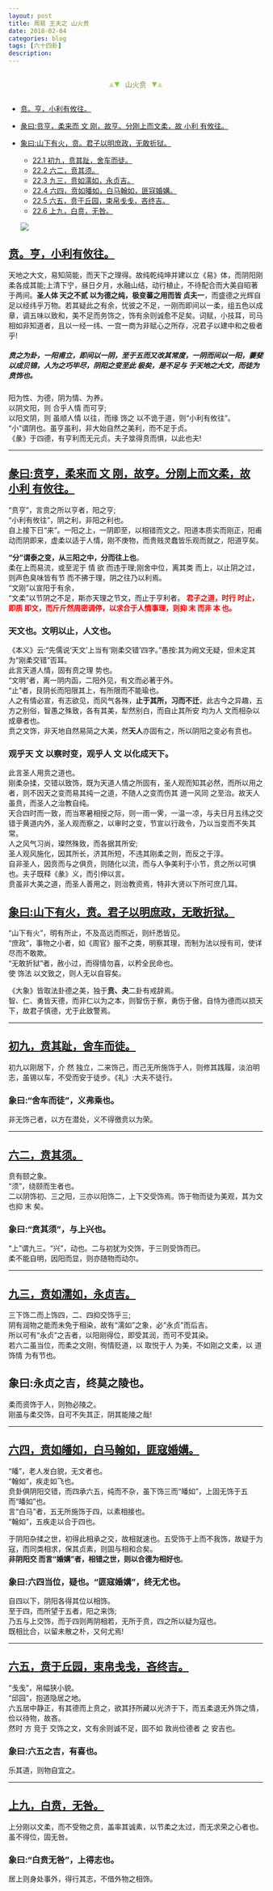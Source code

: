 ```yaml
---
layout: post
title: 周易 王夫之 山火贲
date: 2018-02-04
categories: blog
tags: [六十四卦]
description: 
---
```


<span id = "jump"></span>


<section style="margin: 0px auto; text-align: center;">
    <section class="xhr" style="width: 0px; height: 0px; border-left: 5px solid transparent; border-right: 5px solid transparent; border-bottom: 10px solid rgb(135, 201, 67); display: inline-block; opacity: 0.5; border-top-color: rgb(135, 201, 67);"></section>
    <section class="xhr" style="width: 0px; height: 0px; border-left: 5px solid transparent; border-right: 5px solid transparent; border-top: 10px solid rgb(135, 201, 67); display: inline-block; margin-left: -3px; border-bottom-color: rgb(135, 201, 67);"></section>
    <section style="
margin-left: 0.5em;
display: inline-block;">
        <p>
            <span style="color: rgb(118, 146, 60);">山火贲</span>
        </p>
    </section>
    <section class="xhr" style="margin-left: 0.5em; width: 0px; height: 0px; border-left: 5px solid transparent; border-right: 5px solid transparent; border-top: 10px solid rgb(135, 201, 67); display: inline-block; border-bottom-color: rgb(135, 201, 67);"></section>
    <section class="xhr" style="width: 0px; height: 0px; border-left: 5px solid transparent; border-right: 5px solid transparent; border-bottom: 10px solid rgb(135, 201, 67); display: inline-block; opacity: 0.5; margin-left: -3px; border-top-color: rgb(135, 201, 67);"></section>
</section>

- [贲。亨，小利有攸往。](#jump贲。亨)
- [彖曰:贲亨，柔来而 文 刚，故亨。分刚上而文柔，故 小利 有攸往。](#jump贲亨)
- [象曰:山下有火，贲。君子以明庶政，无敢折狱。](#jump山下有火)
  - [22.1 初九，贲其趾，舍车而徒。](#jump贲其趾)
  - [22.2 六二，贲其须。](#jump贲其须)
  - [22.3 九三，贲如濡如，永贞吉。](#jump贲如濡如)
  - [22.4 六四，贲如皤如，白马翰如，匪寇婚媾。](#jump贲如皤如)
  - [22.5 六五，贲于丘园，束帛戋戋，吝终吉。](#jump贲于丘园)
  - [22.6 上九，白贲，无咎。](#jump白贲)
  
  ![](http://www.guoyi360.com/uploads/allimg/130501/1-1305011056215X.jpg)


<span id = "jump贲。亨"></span>
## [贲。亨，小利有攸往。](#jump)
天地之大文，易知简能，而天下之理得。故纯乾纯坤并建以立《易》体，而阴阳刚柔各成其能;上清下宁，昼日夕月，水融山结，动行植止，不待配合而大美自昭著于两间。**圣人体 天之不贰 以为德之纯，极变蕃之用而皆 贞夫一**，而盛德之光辉自足以经纬乎万物。若其疑此之有余，忧彼之不足，一刚而即间以一柔，组五色以成章，调五味以致和，美不足而务饰之，饰有余则诚愈不足矣。词赋，小技耳，司马相如非知道者，且以一经一纬、一宫一商为非赋心之所存，况君子以建中和之极者乎!


##### 贲之为卦，一阳甫立，即间以一阴，至于五而又改其常度，一阴而间以一阳，萋斐以成贝锦，人为之巧毕尽，阴阳之变至此 极矣，是不足与 于天地之大文，而徒为贲饰也。


阳为性、为德，阴为情、为养。<br>
以阴文阳，则 合乎人情 而可亨;<br>
以阳文阴，则 虽顺人情 以往，而缘 饰之 以不诡于道，则“小利有攸往”。<br>
“小”谓阴也。虽亨虽利，非大始自然之美利，而不足于贞。<br>
《彖》于四德，有亨利而无元贞。夫子筮得贲而惧，以此也夫!

----

<span id = "jump贲亨"></span>
## [彖曰:贲亨，柔来而 文 刚，故亨。分刚上而文柔，故 小利 有攸往。](#jump)
“贲亨”，言贲之所以亨者，阳之亨;<br>
“小利有攸往”，阴之利，非阳之利也。<br>
自上接下日“来”。一阳之上，一阴即至，以相错而文之。阳道本质实而刚正，阳甫动而阴即来，虚柔以适于人情，刚不庚物，而贵贱灵蠢皆乐观而就之，阳道亨矣。


**“分”谓泰之变，从三阳之中，分而往上也**。<br>
柔在上而易流，或至泥于 情 欲 而违于理;刚舍中位，离其类 而上，以止阴之过，则声色臭味皆有节 而不拂于理，阴之往乃以利焉。<br>
“文刚”以宣阳于有余，<br>
“文柔”以节阴之不足，斯亦天理之节文，而止于亨利者。
<font color="#FF0000"><b>君子之道，时行 时止，即质 即文，而斤斤然周密调停，以求合于人情事理，则抑 末 而非 本 也。</b></font>

### 天文也。文明以止，人文也。
《本义》云:“先儒说‘天文’上当有‘刚柔交错’四字。”愚按:其为阙文无疑，但未定其为“刚柔交错”否耳。<br>
此言天道人情，固有贲之理 势也。<br>
“文明”者，离一阴内函，二阳外见，有文而必著于外。<br>
“止”者，艮阴长而阳限其上，有所限而不能瑜也。<br>
人之有情必宣，有志欲见，而风气各殊，**止于其所，习而不迁**，此古今之异趣，五方之别俗，智愚之殊致，各有其美，犁然别白，而自止其所安 均为人 文而相杂以成章者也。<br>
贲之文饰，非天地自然易简之大美，然**天人**亦固有之，所以阴阳之变必有贲也。

### 观乎天 文 以察时变，观乎人 文 以化成天下。
此言圣人用贲之道也。<br>
刚柔杂揉，交错以致饰，既为天道人情之所固有，圣人观而知其必然，而所以用之者，则不因天之变而易其纯一之道，不随人之变而伤其 道一风同 之至治。故天人虽贲，而圣人之治教自纯。<br>
天合四时而一致，而当寒暑相授之际，则一雨一霁，一温一凉，与夫日月五纬之交错于黄道内外，圣人观而察之，以审时之变，节宣以行政令，乃以当变而不失其常。<br>
人之风气习尚，璨然殊致，而各据其所安;<br>
圣人观风施化，因其所长，济其所短，不违其刚柔之则，而反之于淳。<br>
自非圣人，因贲而与之俱贲，则随化以流，而与人争美利于小节，贲之所以可惧也。夫子既释《彖》义，而引伸以言。<br>
贲虽非大美之道，而圣人善用之，则治教资焉，特非大贤以下所可庶几耳。

<span id = "jump山下有火"></span>
## [象曰:山下有火，贲。君子以明庶政，无敢折狱。](#jump)
“山下有火”，明有所止，不及高远而照近，则纤悉皆见。<br>
“庶政”，事物之小者，如《周官》服不之类，明察其理，而制为法以授有司，使详尽而不敢欺。<br>
“无敢折狱”者，赦小过，而得情勿喜，以矜全民命也。<br>
使 饰法 以文致之，则人无以自容矣。


《大象》皆取法卦德之美，独于**贲、夬**二卦有戒辞焉。<br>
智、仁、勇皆天德，而非仁以为之本，则智伤于察，勇伤于傲，自恃为德而以损天下，故君子慎德，尤于此致警焉。

----

<span id = "jump贲其趾"></span>
## [初九，贲其趾，舍车而徒。](#jump)
初九以刚居下，介 然 独立，二来饰己，而己无所施饰于人，则修其践履，淡泊明志，虽锡以车，不受而安于徒步。《礼》:大夫不徒行。

### 象曰:“舍车而徒”，义弗乘也。
非无饰己者，以方在潜处，义不得徼贲以为荣。

----

<span id = "jump贲其须"></span>
## [六二，贲其须。](#jump)
贲有颐之象。<br>
“须”，绕颐而生者也。<br>
二以阴饰初、三之阳，三亦以阳饰二，上下交受饰焉。饰于物而徒为美观，其为文也抑 末 矣。

### 象曰:“贲其须”，与上兴也。
 “上”谓九三。“兴”，动也。二与初犹为交饰，于三则受饰而已。<br>
 柔不能自明，因阳而显，则亦随物而动尔。

----

<span id = "jump贲如濡如"></span>
## [九三，贲如濡如，永贞吉。](#jump)
三下饰二而上饰四，二、四抑交饰乎三;<br>
阴有润物之能而未免于相染，故有“濡如”之象，必“永贞”而后吉。<br>
所以可有“永贞”之吉者，以阳刚得位，即受其润，而可不受其染。<br>
若六二虽当位，而柔之文刚，徇情贬道，以 取悦于人 为美，不如刚之文柔，以 道饰情 为有节也。

## 象曰:永贞之吉，终莫之陵也。
柔而资饰于人，则物必陵之。<br>
刚虽与柔交饰，自可不失其正，阴其能陵之哉!

----

<span id = "jump贲如皤如"></span>
## [六四，贲如皤如，白马翰如，匪寇婚媾。](#jump)
“皤”，老人发白貌，无文者也。<br>
“翰如”，疾走如飞也。<br>
贲卦俱阴阳交错，而四承六五，纯而不杂，虽下饰三而“皤如”，上固无饰于五而“皤如”也。<br>
言“白马”者，五无所施饰于四，以素相接也。<br>
“翰如”，五疾走以合于四也。


于阴阳杂揉之世，初得此相承之交，故相就速也。五受饰于上而不我饰，故疑于为寇，而同类相求，保其贞素，则固与相和合矣。<br>
**非阴阳交 而言“婚媾”者，相错之世，则以合德为相好也**。

### 象曰:六四当位，疑也。“匪寇婚媾”，终无尤也。
自四以下，阴阳各得其位以相饰。<br>
至于四，而所望于五者，阳之来饰;<br>
乃五与上交饰，而于四则两阴相若，无所于贲，四之所以疑为寇也。<br>
既相比合，以留未散之朴，又何尤焉!

----

<span id = "jump贲于丘园"></span>
## [六五，贲于丘园，束帛戋戋，吝终吉。](#jump)
 “戋戋”，帛幅狭小貌。<br>
 “邱园”，抱道隐居之地。<br>
 六五居中静正，有其德而上贲之，欲其抒所藏以光济于下，而五柔退无外饰之情，俭以待物，故吝。<br>
 然时 方 竞于 交饰之文，文有余则诚不足，固不如 敦尚俭德者 之 安吉也。

### 象曰:六五之吉，有喜也。
乐其道，则物自宜之。

----

<span id = "jump白贲"></span>
## [上九，白贲，无咎。](#jump)
上分刚以文柔，而不受物之贲，盖率其诚素，以节柔之太过，而无求荣之心者也。虽不得位，固无咎。

### 象曰:“白贲无咎”，上得志也。
居上则身处事外，得行其志，不借外物之相饰。

  
  
  
  
  
  
  
  
  
  
  
  
  
  
  
